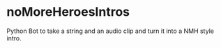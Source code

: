 # noMoreHeroesIntros
Python Bot to take a string and an audio clip and turn it into a NMH style intro.
